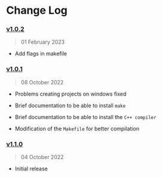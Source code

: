 # Change Log

### [v1.0.2](https://github.com/drizzy/vscode-code-make/releases/tag/v1.0.2)

> 01 February 2023

- Add flags in makefile

### [v1.0.1](https://github.com/drizzy/vscode-code-make/releases/tag/v1.0.1)

> 08 October 2022

- Problems creating projects on windows fixed

- Brief documentation to be able to install `make`

- Brief documentation to be able to install the `C++ compiler`

- Modification of the `Makefile` for better compilation

### [v1.1.0](https://github.com/drizzy/vscode-code-make/releases/tag/v1.0.0)

> 04 October 2022

- Initial release